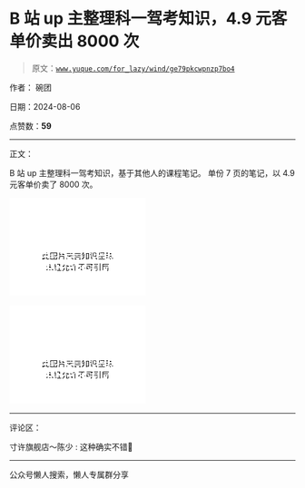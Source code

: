# B 站 up 主整理科一驾考知识，4.9 元客单价卖出 8000 次

> 原文：[`www.yuque.com/for_lazy/wind/ge79pkcwpnzp7bo4`](https://www.yuque.com/for_lazy/wind/ge79pkcwpnzp7bo4)

作者： 碗团

日期：2024-08-06

点赞数：**59**

* * *

正文：

B 站 up 主整理科一驾考知识，基于其他人的课程笔记。 单份 7 页的笔记，以 4.9 元客单价卖了 8000 次。

![](img/e348e3993973ee86b87443d027e8e70c.png "None")

![](img/5d17dfa2e313afc2a1aa99f3e5435fdb.png "None")

* * *

评论区：

寸许旗舰店～陈少 : 这种确实不错🍉

* * *

公众号懒人搜索，懒人专属群分享